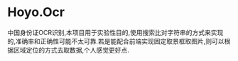 # Hoyo.Ocr

中国身份证OCR识别,本项目用于实验性目的,使用搜索比对字符串的方式来实现的,准确率和正确性可能不太可靠.若是能配合前端实现固定取景框取图片,则可以根据区域定位的方式去取数据,个人感觉更好点.
